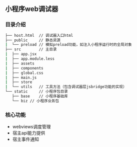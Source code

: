 
## 小程序web调试器

### 目录介绍

```sh
├── host.html  // 调试器入口html
├── public     // 静态资源
|  └── preload // 模拟preload功能，如注入小程序运行时的全局对象
├── src        // 主目录
|  ├── app.jsx 
|  ├── app.module.less
|  ├── assets
|  ├── components
|  ├── global.css
|  ├── main.js
|  ├── store
|  └── utils   // 工具方法（包含调试器层jsbridge功能的实现）
└── static     // 小程序包目录
   ├── base    // 小程序基础库
   └── biz // 小程序业务包
```

### 核心功能

- webviews调度管理
- 宿主api能力提供
- 宿主事件通知